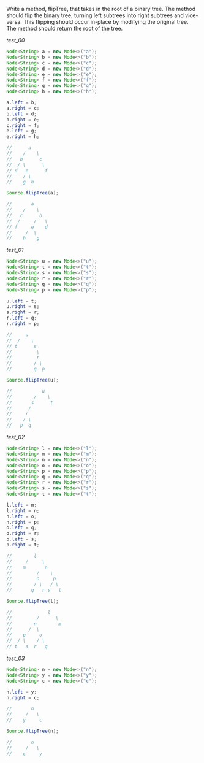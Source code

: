 Write a method, flipTree, that takes in the root of a binary tree. The method should flip the binary tree, turning left subtrees into right subtrees and vice-versa. This flipping should occur in-place by modifying the original tree. The method should return the root of the tree.

_test_00_

```java
Node<String> a = new Node<>("a");
Node<String> b = new Node<>("b");
Node<String> c = new Node<>("c");
Node<String> d = new Node<>("d");
Node<String> e = new Node<>("e");
Node<String> f = new Node<>("f");
Node<String> g = new Node<>("g");
Node<String> h = new Node<>("h");

a.left = b;
a.right = c;
b.left = d;
b.right = e;
c.right = f;
e.left = g;
e.right = h;

//      a
//    /    \
//   b      c
//  / \      \
// d   e      f
//    / \
//    g  h

Source.flipTree(a); 

//       a
//    /    \
//   c      b
//  /     /   \
// f     e    d
//     /  \
//    h    g
```

_test_01_

```java
Node<String> u = new Node<>("u");
Node<String> t = new Node<>("t");
Node<String> s = new Node<>("s");
Node<String> r = new Node<>("r");
Node<String> q = new Node<>("q");
Node<String> p = new Node<>("p");

u.left = t;
u.right = s;
s.right = r;
r.left = q;
r.right = p;

//     u
//  /    \
// t      s
//         \
//         r
//        / \
//        q  p

Source.flipTree(u);

//           u
//        /    \
//       s      t
//      /
//     r
//    / \
//   p  q
```

_test_02_

```java
Node<String> l = new Node<>("l");
Node<String> m = new Node<>("m");
Node<String> n = new Node<>("n");
Node<String> o = new Node<>("o");
Node<String> p = new Node<>("p");
Node<String> q = new Node<>("q");
Node<String> r = new Node<>("r");
Node<String> s = new Node<>("s");
Node<String> t = new Node<>("t");

l.left = m;
l.right = n;
n.left = o;
n.right = p;
o.left = q;
o.right = r;
p.left = s;
p.right = t;

//        l
//     /     \
//    m       n
//         /    \
//         o     p
//        / \   / \
//       q   r s   t

Source.flipTree(l);

//             l
//         /      \
//        n        m
//      /  \
//    p     o
//  / \    / \
// t   s  r   q
```

_test_03_

```java
Node<String> n = new Node<>("n");
Node<String> y = new Node<>("y");
Node<String> c = new Node<>("c");

n.left = y;
n.right = c;

//       n
//     /   \
//    y     c

Source.flipTree(n);

//       n
//     /   \
//    c     y
```
